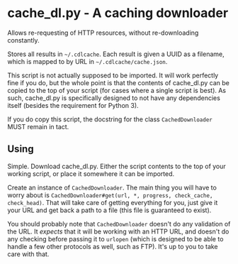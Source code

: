 # cache_dl.py - A caching downloader #

Allows re-requesting of HTTP resources, without re-downloading constantly.

Stores all results in `~/.cdlcache`. Each result is given a UUID as a filename,
 which is mapped to by URL in `~/.cdlcache/cache.json`.

This script is not actually supposed to be imported. It will work perfectly
 fine if you do, but the whole point is that the contents of cache_dl.py can be
 copied to the top of your script (for cases where a single script is best). As
 such, cache_dl.py is specifically designed to not have any dependencies
 itself (besides the requirement for Python 3).

If you do copy this script, the docstring for the class `CachedDownloader` MUST
 remain in tact.


## Using ##

Simple. Download cache_dl.py. Either the script contents to the top of your
 working script, or place it somewhere it can be imported.

Create an instance of `CachedDownloader`. The main thing you will have to worry
 about is `CachedDownloader#get(url, *, progress, check_cache, check_head)`.
 That will take care of getting everything for you, just give it your URL and
 get back a path to a file (this file is guaranteed to exist).

You should probably note that `CachedDownloader` doesn't do any validation of
 the URL. It _expects_ that it will be working with an HTTP URL, and doesn't
 do any checking before passing it to `urlopen` (which is designed to be able
 to handle a few other protocols as well, such as FTP). It's up to you to take
 care with that.
